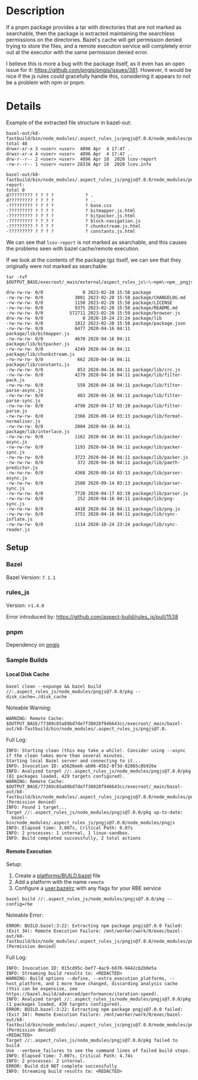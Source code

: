 # Description

If a pnpm package provides a tar with directories that are not marked as searchable, then the package is extracted
maintaining the searchless permissions on the directories. Bazel's cache will get permission denied trying to store the
files, and a remote execution service will completely error out at the executor with the same permission denied error.

I believe this is more a bug with the package itself, as it even has an open issue for
it: https://github.com/pngjs/pngjs/issues/381. However, it would be nice if the js rules could gracefully handle this,
considering it appears to not be a problem with npm or pnpm.

# Details

Example of the extracted file structure in bazel-out:

```
bazel-out/k8-fastbuild/bin/node_modules/.aspect_rules_js/pngjs@7.0.0/node_modules/pngjs/coverage:
total 40
drwxr-xr-x 3 <user> <user>  4096 Apr  4 17:47 .
drwxr-xr-x 4 <user> <user>  4096 Apr  4 17:47 ..
drw-r--r-- 2 <user> <user>  4096 Apr 10  2020 lcov-report
-rw-r--r-- 1 <user> <user> 28336 Apr 10  2020 lcov.info

bazel-out/k8-fastbuild/bin/node_modules/.aspect_rules_js/pngjs@7.0.0/node_modules/pngjs/coverage/lcov-report:
total 0
d????????? ? ? ? ?            ? .
d????????? ? ? ? ?            ? ..
-????????? ? ? ? ?            ? base.css
-????????? ? ? ? ?            ? bitmapper.js.html
-????????? ? ? ? ?            ? bitpacker.js.html
-????????? ? ? ? ?            ? block-navigation.js
-????????? ? ? ? ?            ? chunkstream.js.html
-????????? ? ? ? ?            ? constants.js.html
```

We can see that `lcov-report` is not marked as searchable, and this causes the problems seen with bazel cache/remote
execution.

If we look at the contents of the package.tgz itself, we can see that they originally were not marked as searchable:

```shell 
tar -tvf $OUTPUT_BASE/execroot/_main/external/aspect_rules_js\~\~npm\~npm__pngjs__7.0.0/package.tgz
```

```
drw-rw-rw- 0/0               0 2023-02-20 15:58 package
-rw-rw-rw- 0/0            3001 2023-02-20 15:58 package/CHANGELOG.md
-rw-rw-rw- 0/0            1150 2023-02-20 15:58 package/LICENSE
-rw-rw-rw- 0/0            9375 2023-02-20 15:58 package/README.md
-rw-rw-rw- 0/0          572711 2023-02-20 15:59 package/browser.js
drw-rw-rw- 0/0               0 2020-10-24 23:24 package/lib
-rw-rw-rw- 0/0            1812 2023-02-20 15:58 package/package.json
-rw-rw-rw- 0/0            6477 2020-04-16 04:11 package/lib/bitmapper.js
-rw-rw-rw- 0/0            4670 2020-04-16 04:11 package/lib/bitpacker.js
-rw-rw-rw- 0/0            4249 2020-04-16 04:11 package/lib/chunkstream.js
-rw-rw-rw- 0/0             662 2020-04-16 04:11 package/lib/constants.js
-rw-rw-rw- 0/0             853 2020-04-16 04:11 package/lib/crc.js
-rw-rw-rw- 0/0            4279 2020-04-16 04:11 package/lib/filter-pack.js
-rw-rw-rw- 0/0             558 2020-04-16 04:11 package/lib/filter-parse-async.js
-rw-rw-rw- 0/0             483 2020-04-16 04:11 package/lib/filter-parse-sync.js
-rw-rw-rw- 0/0            4798 2020-04-17 03:19 package/lib/filter-parse.js
-rw-rw-rw- 0/0            2366 2020-09-14 03:13 package/lib/format-normaliser.js
-rw-rw-rw- 0/0            2004 2020-04-16 04:11 package/lib/interlace.js
-rw-rw-rw- 0/0            1162 2020-04-16 04:11 package/lib/packer-async.js
-rw-rw-rw- 0/0            1193 2020-04-16 04:11 package/lib/packer-sync.js
-rw-rw-rw- 0/0            3723 2020-04-16 04:11 package/lib/packer.js
-rw-rw-rw- 0/0             372 2020-04-16 04:11 package/lib/paeth-predictor.js
-rw-rw-rw- 0/0            4368 2020-09-14 03:13 package/lib/parser-async.js
-rw-rw-rw- 0/0            2580 2020-09-14 03:13 package/lib/parser-sync.js
-rw-rw-rw- 0/0            7720 2020-04-17 03:19 package/lib/parser.js
-rw-rw-rw- 0/0             252 2020-04-16 04:11 package/lib/png-sync.js
-rw-rw-rw- 0/0            4418 2020-04-16 04:11 package/lib/png.js
-rw-rw-rw- 0/0            3751 2020-04-16 04:11 package/lib/sync-inflate.js
-rw-rw-rw- 0/0            1114 2020-10-24 23:24 package/lib/sync-reader.js
```

## Setup

### Bazel

Bazel Version: `7.1.1`

### rules_js

Version: >`1.4.0`

Error introduced by: https://github.com/aspect-build/rules_js/pull/1538

### pnpm

Dependency on [pngjs](https://github.com/pngjs/pngjs)

### Sample Builds

#### Local Disk Cache

```shell
bazel clean --expunge && bazel build //:.aspect_rules_js/node_modules/pngjs@7.0.0/pkg --disk_cache=./disk_cache
```

Noteable Warning:

```
WARNING: Remote Cache: $OUTPUT_BASE/77389c85a89bd7de7f38028f946643cc/execroot/_main/bazel-out/k8-fastbuild/bin/node_modules/.aspect_rules_js/pngjs@7.0.
```

Full Log:

```
INFO: Starting clean (this may take a while). Consider using --async if the clean takes more than several minutes.
Starting local Bazel server and connecting to it...
INFO: Invocation ID: a5626ee6-ab06-45b2-8f3d-82865c8b926e
INFO: Analyzed target //:.aspect_rules_js/node_modules/pngjs@7.0.0/pkg (81 packages loaded, 429 targets configured).
WARNING: Remote Cache: $OUTPUT_BASE/77389c85a89bd7de7f38028f946643cc/execroot/_main/bazel-out/k8-fastbuild/bin/node_modules/.aspect_rules_js/pngjs@7.0.0/node_modules/pngjs/lib/packer.js (Permission denied)
INFO: Found 1 target...
Target //:.aspect_rules_js/node_modules/pngjs@7.0.0/pkg up-to-date:
  bazel-bin/node_modules/.aspect_rules_js/pngjs@7.0.0/node_modules/pngjs
INFO: Elapsed time: 3.807s, Critical Path: 0.07s
INFO: 2 processes: 1 internal, 1 linux-sandbox.
INFO: Build completed successfully, 2 total actions
```

#### Remote Execution

Setup:

1. Create a [platforms/BUILD.bazel](platforms/BUILD.bazel) file
2. Add a platform with the name `remote`
3. Configure a [user.bazelrc](user.bazelrc) with any flags for your RBE service

```shell
bazel build //:.aspect_rules_js/node_modules/pngjs@7.0.0/pkg --config=rbe
```

Noteable Error:

```
ERROR: BUILD.bazel:3:22: Extracting npm package pngjs@7.0.0 failed: (Exit 34): Remote Execution Failure: /mnt/worker/work/0/exec/bazel-out/k8-fastbuild/bin/node_modules/.aspect_rules_js/pngjs@7.0.0/node_modules/pngjs/lib/bitmapper.js (Permission denied)
```

Full Log:

```
INFO: Invocation ID: 015cd95c-bef7-4ac9-b876-9442cb2b0e5a
INFO: Streaming build results to: <REDACTED>
WARNING: Build options --define, --extra_execution_platforms, --host_platform, and 1 more have changed, discarding analysis cache (this can be expensive, see https://bazel.build/advanced/performance/iteration-speed).
INFO: Analyzed target //:.aspect_rules_js/node_modules/pngjs@7.0.0/pkg (1 packages loaded, 430 targets configured).
ERROR: BUILD.bazel:3:22: Extracting npm package pngjs@7.0.0 failed: (Exit 34): Remote Execution Failure: /mnt/worker/work/0/exec/bazel-out/k8-fastbuild/bin/node_modules/.aspect_rules_js/pngjs@7.0.0/node_modules/pngjs/lib/bitmapper.js (Permission denied)
<REDACTED>
Target //:.aspect_rules_js/node_modules/pngjs@7.0.0/pkg failed to build
Use --verbose_failures to see the command lines of failed build steps.
INFO: Elapsed time: 7.007s, Critical Path: 4.74s
INFO: 2 processes: 2 internal.
ERROR: Build did NOT complete successfully
INFO: Streaming build results to: <REDACTED>
```
